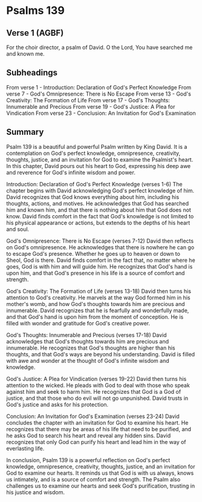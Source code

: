 # Psalms 139

## Verse 1 (AGBF)

For the choir director, a psalm of David. O the Lord, You have searched me and known me.

## Subheadings

From verse 1 - Introduction: Declaration of God's Perfect Knowledge
From verse 7 - God's Omnipresence: There is No Escape
From verse 13 - God's Creativity: The Formation of Life
From verse 17 - God's Thoughts: Innumerable and Precious
From verse 19 - God's Justice: A Plea for Vindication
From verse 23 - Conclusion: An Invitation for God's Examination

## Summary

Psalm 139 is a beautiful and powerful Psalm written by King David. It is a contemplation on God's perfect knowledge, omnipresence, creativity, thoughts, justice, and an invitation for God to examine the Psalmist's heart. In this chapter, David pours out his heart to God, expressing his deep awe and reverence for God's infinite wisdom and power.

Introduction: Declaration of God's Perfect Knowledge (verses 1-6)
The chapter begins with David acknowledging God's perfect knowledge of him. David recognizes that God knows everything about him, including his thoughts, actions, and motives. He acknowledges that God has searched him and known him, and that there is nothing about him that God does not know. David finds comfort in the fact that God's knowledge is not limited to his physical appearance or actions, but extends to the depths of his heart and soul.

God's Omnipresence: There is No Escape (verses 7-12)
David then reflects on God's omnipresence. He acknowledges that there is nowhere he can go to escape God's presence. Whether he goes up to heaven or down to Sheol, God is there. David finds comfort in the fact that, no matter where he goes, God is with him and will guide him. He recognizes that God's hand is upon him, and that God's presence in his life is a source of comfort and strength.

God's Creativity: The Formation of Life (verses 13-18)
David then turns his attention to God's creativity. He marvels at the way God formed him in his mother's womb, and how God's thoughts towards him are precious and innumerable. David recognizes that he is fearfully and wonderfully made, and that God's hand is upon him from the moment of conception. He is filled with wonder and gratitude for God's creative power.

God's Thoughts: Innumerable and Precious (verses 17-18)
David acknowledges that God's thoughts towards him are precious and innumerable. He recognizes that God's thoughts are higher than his thoughts, and that God's ways are beyond his understanding. David is filled with awe and wonder at the thought of God's infinite wisdom and knowledge.

God's Justice: A Plea for Vindication (verses 19-22)
David then turns his attention to the wicked. He pleads with God to deal with those who speak against him and seek to harm him. He recognizes that God is a God of justice, and that those who do evil will not go unpunished. David trusts in God's justice and asks for his protection.

Conclusion: An Invitation for God's Examination (verses 23-24)
David concludes the chapter with an invitation for God to examine his heart. He recognizes that there may be areas of his life that need to be purified, and he asks God to search his heart and reveal any hidden sins. David recognizes that only God can purify his heart and lead him in the way of everlasting life.

In conclusion, Psalm 139 is a powerful reflection on God's perfect knowledge, omnipresence, creativity, thoughts, justice, and an invitation for God to examine our hearts. It reminds us that God is with us always, knows us intimately, and is a source of comfort and strength. The Psalm also challenges us to examine our hearts and seek God's purification, trusting in his justice and wisdom.